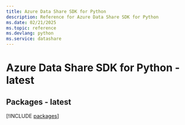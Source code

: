 ```yaml
---
title: Azure Data Share SDK for Python
description: Reference for Azure Data Share SDK for Python
ms.date: 02/21/2025
ms.topic: reference
ms.devlang: python
ms.service: datashare
---
```

# Azure Data Share SDK for Python - latest
## Packages - latest
[!INCLUDE [packages](data-share-index.md)]